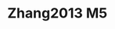 <a name="material" />

# Zhang2013 M5
<script type="application/ld+json">
  {
    "@context": "https://schema.org/",
    "@type": "ChemicalSubstance",
    "http://purl.org/dc/terms/conformsTo":
      {
        "@type": "CreativeWork",
        "@id": "https://bioschemas.org/profiles/ChemicalSubstance/0.4-RELEASE/"
      },
    "@id": "https://egonw.github.io/nanowiki/nanowiki310.html#material",
    "name": "Zhang2013 M5",
    "sameAs: "http://127.0.0.1/mediawiki/index.php/Special:URIResolver/Zhang2013_M5"
  }
</script>


